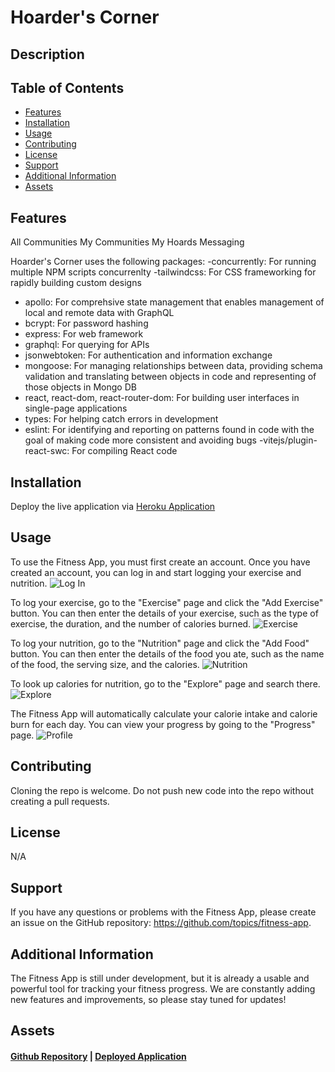 # Hoarder's Corner

## Description

## Table of Contents

- [Features](#features)
- [Installation](#installation)
- [Usage](#usage)
- [Contributing](#contributing)
- [License](#license)
- [Support](#support)
- [Additional Information](#additional-information)
- [Assets](#assets)

## Features

All Communities
My Communities
My Hoards
Messaging

Hoarder's Corner uses the following packages:
-concurrently: For running multiple NPM scripts concurrenlty
-tailwindcss: For CSS frameworking for rapidly building custom designs

- apollo: For comprehsive state management that enables management of local and remote data with GraphQL
- bcrypt: For password hashing
- express: For web framework
- graphql: For querying for APIs
- jsonwebtoken: For authentication and information exchange
- mongoose: For managing relationships between data, providing schema validation and translating between objects in code and representing of those objects in Mongo DB
- react, react-dom, react-router-dom: For building user interfaces in single-page applications
- types: For helping catch errors in development
- eslint: For identifying and reporting on patterns found in code with the goal of making code more consistent and avoiding bugs
  -vitejs/plugin-react-swc: For compiling React code

## Installation

Deploy the live application via [Heroku Application](https://smell-o-scope-fing-longer-8a61e2b82a17.herokuapp.com/)

## Usage

To use the Fitness App, you must first create an account. Once you have created an account, you can log in and start logging your exercise and nutrition.
![Log In](<assets/Screenshot 2023-09-27 221323.png>)

To log your exercise, go to the "Exercise" page and click the "Add Exercise" button. You can then enter the details of your exercise, such as the type of exercise, the duration, and the number of calories burned.
![Exercise](<assets/Screenshot 2023-09-27 221540.png>)

To log your nutrition, go to the "Nutrition" page and click the "Add Food" button. You can then enter the details of the food you ate, such as the name of the food, the serving size, and the calories.
![Nutrition](<assets/Screenshot 2023-09-27 221624.png>)

To look up calories for nutrition, go to the "Explore" page and search there.
![Explore](<assets/Screenshot 2023-09-27 225138.png>)

The Fitness App will automatically calculate your calorie intake and calorie burn for each day. You can view your progress by going to the "Progress" page.
![Profile](<assets/Screenshot 2023-09-27 224922.png>)

## Contributing

Cloning the repo is welcome. Do not push new code into the repo without creating a pull requests.

## License

N/A

## Support

If you have any questions or problems with the Fitness App, please create an issue on the GitHub repository: https://github.com/topics/fitness-app.

## Additional Information

The Fitness App is still under development, but it is already a usable and powerful tool for tracking your fitness progress. We are constantly adding new features and improvements, so please stay tuned for updates!

## Assets

#### [Github Repository](https://github.com/jsgunn22/smell-o-scope) | [Deployed Application](https://smell-o-scope-fing-longer-8a61e2b82a17.herokuapp.com/)
